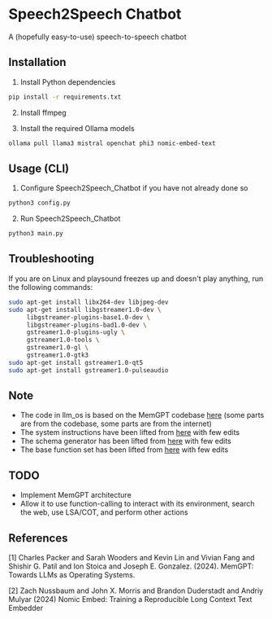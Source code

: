 # Speech2Speech Chatbot 
A (hopefully easy-to-use) speech-to-speech chatbot

## Installation
1) Install Python dependencies
```sh
pip install -r requirements.txt
```

2) Install ffmpeg

3) Install the required Ollama models
```sh
ollama pull llama3 mistral openchat phi3 nomic-embed-text
```

## Usage (CLI)
1) Configure Speech2Speech_Chatbot if you have not already done so
```sh
python3 config.py
```

2) Run Speech2Speech_Chatbot
```sh
python3 main.py
```

## Troubleshooting
If you are on Linux and playsound freezes up and doesn't play anything, run the following commands:
```sh
sudo apt-get install libx264-dev libjpeg-dev
sudo apt-get install libgstreamer1.0-dev \
     libgstreamer-plugins-base1.0-dev \
     libgstreamer-plugins-bad1.0-dev \
     gstreamer1.0-plugins-ugly \
     gstreamer1.0-tools \
     gstreamer1.0-gl \
     gstreamer1.0-gtk3
sudo apt-get install gstreamer1.0-qt5
sudo apt-get install gstreamer1.0-pulseaudio
```

## Note
- The code in llm_os is based on the MemGPT codebase [here](https://github.com/cpacker/MemGPT) (some parts are from the codebase, some parts are from the internet)
- The system instructions have been lifted from [here](https://github.com/cpacker/MemGPT/tree/c6325feef6d9d2154c0445e317bcc06a7eb27665/memgpt/prompts) with few edits
- The schema generator has been lifted from [here](https://github.com/cpacker/MemGPT/tree/c6325feef6d9d2154c0445e317bcc06a7eb27665/memgpt/functions/schema_generator.py) with few edits
- The base function set has been lifted from [here](https://github.com/cpacker/MemGPT/tree/c6325feef6d9d2154c0445e317bcc06a7eb27665/memgpt/functions/function_sets/base.py) with few edits

## TODO
- Implement MemGPT architecture
- Allow it to use function-calling to interact with its environment, search the web, use LSA/COT, and perform other actions

## References
<a id="1">[1]</a> 
Charles Packer and Sarah Wooders and Kevin Lin and Vivian Fang and Shishir G. Patil and Ion Stoica and Joseph E. Gonzalez. (2024).
MemGPT: Towards LLMs as Operating Systems.

<a id="2">[2]</a>
Zach Nussbaum and John X. Morris and Brandon Duderstadt and Andriy Mulyar (2024)
Nomic Embed: Training a Reproducible Long Context Text Embedder
